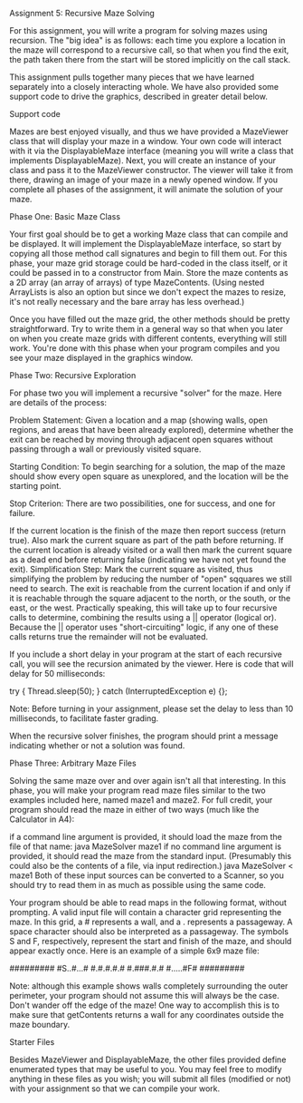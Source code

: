 Assignment 5: Recursive Maze Solving

For this assignment, you will write a program for solving mazes using recursion. The "big idea" is as follows: each time you explore a location in the maze will correspond to a recursive call, so that when you find the exit, the path taken there from the start will be stored implicitly on the call stack.

This assignment pulls together many pieces that we have learned separately into a closely interacting whole. We have also provided some support code to drive the graphics, described in greater detail below.

Support code

Mazes are best enjoyed visually, and thus we have provided a MazeViewer class that will display your maze in a window. Your own code will interact with it via the DisplayableMaze interface (meaning you will write a class that implements DisplayableMaze). Next, you will create an instance of your class and pass it to the MazeViewer constructor. The viewer will take it from there, drawing an image of your maze in a newly opened window. If you complete all phases of the assignment, it will animate the solution of your maze.

Phase One: Basic Maze Class

Your first goal should be to get a working Maze class that can compile and be displayed. It will implement the DisplayableMaze interface, so start by copying all those method call signatures and begin to fill them out. For this phase, your maze grid storage could be hard-coded in the class itself, or it could be passed in to a constructor from Main. Store the maze contents as a 2D array (an array of arrays) of type MazeContents. (Using nested ArrayLists is also an option but since we don't expect the mazes to resize, it's not really necessary and the bare array has less overhead.)

Once you have filled out the maze grid, the other methods should be pretty straightforward. Try to write them in a general way so that when you later on when you create maze grids with different contents, everything will still work. You're done with this phase when your program compiles and you see your maze displayed in the graphics window.

Phase Two: Recursive Exploration

For phase two you will implement a recursive "solver" for the maze. Here are details of the process:

Problem Statement: Given a location and a map (showing walls, open regions, and areas that have been already explored), determine whether the exit can be reached by moving through adjacent open squares without passing through a wall or previously visited square.

Starting Condition: To begin searching for a solution, the map of the maze should show every open square as unexplored, and the location will be the starting point.

Stop Criterion: There are two possibilities, one for success, and one for failure.

If the current location is the finish of the maze then report success (return true). Also mark the current square as part of the path before returning.
If the current location is already visited or a wall then mark the current square as a dead end before returning false (indicating we have not yet found the exit).
Simplification Step: Mark the current square as visited, thus simplifying the problem by reducing the number of "open" sqquares we still need to search. The exit is reachable from the current location if and only if it is reachable through the square adjacent to the north, or the south, or the east, or the west. Practically speaking, this will take up to four recursive calls to determine, combining the results using a || operator (logical or). Because the || operator uses "short-circuiting" logic, if any one of these calls returns true the remainder will not be evaluated.

If you include a short delay in your program at the start of each recursive call, you will see the recursion animated by the viewer. Here is code that will delay for 50 milliseconds:

try { Thread.sleep(50);	} catch (InterruptedException e) {};

Note: Before turning in your assignment, please set the delay to less than 10 milliseconds, to facilitate faster grading.

When the recursive solver finishes, the program should print a message indicating whether or not a solution was found.

Phase Three: Arbitrary Maze Files

Solving the same maze over and over again isn't all that interesting. In this phase, you will make your program read maze files similar to the two examples included here, named maze1 and maze2. For full credit, your program should read the maze in either of two ways (much like the Calculator in A4):

if a command line argument is provided, it should load the maze from the file of that name: java MazeSolver maze1
if no command line argument is provided, it should read the maze from the standard input. (Presumably this could also be the contents of a file, via input redirection.) java MazeSolver < maze1
Both of these input sources can be converted to a Scanner, so you should try to read them in as much as possible using the same code.

Your program should be able to read maps in the following format, without prompting. A valid input file will contain a character grid representing the maze. In this grid, a # represents a wall, and a . represents a passageway. A space character should also be interpreted as a passageway. The symbols S and F, respectively, represent the start and finish of the maze, and should appear exactly once. Here is an example of a simple 6x9 maze file:

#########
#S..#...#
#.#.#.#.#
#.###.#.#
#.....#F#
#########

Note: although this example shows walls completely surrounding the outer perimeter, your program should not assume this will always be the case. Don't wander off the edge of the maze! One way to accomplish this is to make sure that getContents returns a wall for any coordinates outside the maze boundary.

Starter Files

Besides MazeViewer and DisplayableMaze, the other files provided define enumerated types that may be useful to you. You may feel free to modify anything in these files as you wish; you will submit all files (modified or not) with your assignment so that we can compile your work.